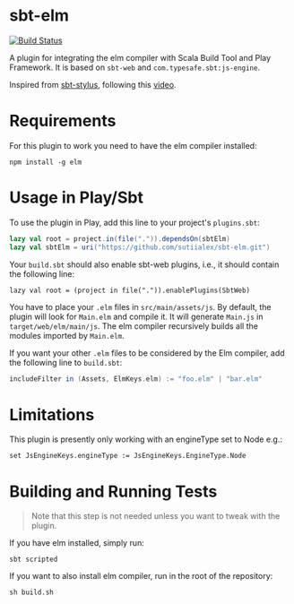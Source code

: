 sbt-elm
=======

[![Build Status](https://api.travis-ci.org/sutiialex/sbt-elm.png?branch=master)](https://travis-ci.org/sutiialex/sbt-elm)

A plugin for integrating the elm compiler with Scala Build Tool and Play
Framework. It is based on `sbt-web` and `com.typesafe.sbt:js-engine`.

Inspired from [sbt-stylus](https://github.com/huntc/sbt-stylus), following this
[video](https://www.youtube.com/watch?v=lIznJSBW-GU).

Requirements
============
For this plugin to work you need to have the elm compiler installed:

    npm install -g elm

Usage in Play/Sbt
=================
To use the plugin in Play, add this line to your project's `plugins.sbt`:

```scala
lazy val root = project.in(file(".")).dependsOn(sbtElm)
lazy val sbtElm = uri("https://github.com/sutiialex/sbt-elm.git")
```

Your `build.sbt` should also enable sbt-web plugins, i.e., it should contain the
following line:

    lazy val root = (project in file(".")).enablePlugins(SbtWeb)

You have to place your `.elm` files in `src/main/assets/js`. By default, the
plugin will look for `Main.elm` and compile it. It will generate `Main.js` in
`target/web/elm/main/js`. The elm compiler recursively builds all the modules
imported by `Main.elm`.

If you want your other `.elm` files to be considered by the Elm compiler,
add the following line to `build.sbt`:

```scala
includeFilter in (Assets, ElmKeys.elm) := "foo.elm" | "bar.elm"
```

Limitations
===========
This plugin is presently only working with an engineType set to Node e.g.:

    set JsEngineKeys.engineType := JsEngineKeys.EngineType.Node

Building and Running Tests
==========================
> Note that this step is not needed unless you want to tweak with the plugin.

If you have elm installed, simply run:

    sbt scripted

If you want to also install elm compiler, run in the root of the repository:

    sh build.sh
